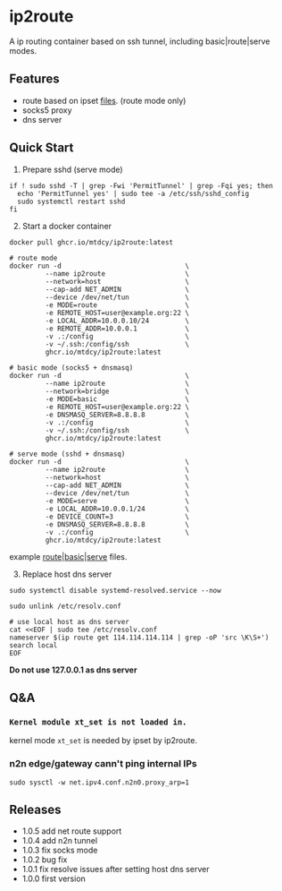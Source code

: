 # ip2route

A ip routing container based on ssh tunnel, including basic|route|serve modes.

## Features

- route based on ipset [files](data/dns.ip). (route mode only)
- socks5 proxy
- dns server

## Quick Start

1. Prepare sshd (serve mode)

```shell
if ! sudo sshd -T | grep -Fwi 'PermitTunnel' | grep -Fqi yes; then
  echo 'PermitTunnel yes' | sudo tee -a /etc/ssh/sshd_config
  sudo systemctl restart sshd
fi
```

2. Start a docker container

```shell
docker pull ghcr.io/mtdcy/ip2route:latest

# route mode
docker run -d                               \
         --name ip2route                    \
         --network=host                     \
         --cap-add NET_ADMIN                \
         --device /dev/net/tun              \
         -e MODE=route                      \
         -e REMOTE_HOST=user@example.org:22 \
         -e LOCAL_ADDR=10.0.0.10/24         \
         -e REMOTE_ADDR=10.0.0.1            \
         -v .:/config                       \
         -v ~/.ssh:/config/ssh              \
         ghcr.io/mtdcy/ip2route:latest

# basic mode (socks5 + dnsmasq)
docker run -d                               \
         --name ip2route                    \
         --network=bridge                   \
         -e MODE=basic                      \
         -e REMOTE_HOST=user@example.org:22 \
         -e DNSMASQ_SERVER=8.8.8.8          \
         -v .:/config                       \
         -v ~/.ssh:/config/ssh              \
         ghcr.io/mtdcy/ip2route:latest

# serve mode (sshd + dnsmasq)
docker run -d                               \
         --name ip2route                    \
         --network=host                     \
         --cap-add NET_ADMIN                \
         --device /dev/net/tun              \
         -e MODE=serve                      \
         -e LOCAL_ADDR=10.0.0.1/24          \
         -e DEVICE_COUNT=3                  \
         -e DNSMASQ_SERVER=8.8.8.8          \
         -v .:/config                       \
         ghcr.io/mtdcy/ip2route:latest
```

example [route](compose.yaml)|[basic](basic.yaml)|[serve](serve.yaml) files.

3. Replace host dns server

```shell
sudo systemctl disable systemd-resolved.service --now

sudo unlink /etc/resolv.conf

# use local host as dns server
cat <<EOF | sudo tee /etc/resolv.conf
nameserver $(ip route get 114.114.114.114 | grep -oP 'src \K\S+')
search local
EOF
```

**Do not use 127.0.0.1 as dns server**

## Q&A

### `Kernel module xt_set is not loaded in.`

  kernel mode `xt_set` is needed by ipset by ip2route.

### n2n edge/gateway cann't ping internal IPs

  `sudo sysctl -w net.ipv4.conf.n2n0.proxy_arp=1`

## Releases

- 1.0.5 add net route support
- 1.0.4 add n2n tunnel
- 1.0.3 fix socks mode
- 1.0.2 bug fix
- 1.0.1 fix resolve issues after setting host dns server
- 1.0.0 first version
